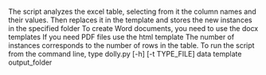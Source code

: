 The script analyzes the excel table, selecting from it the column names and their values.
Then replaces it in the template and stores the new instances in the specified folder
To create Word documents, you need to use the docx templates
If you need PDF files use the html template
The number of instances corresponds to the number of rows in the table.
To run the script from the command line, type
dolly.py [-h] [-t TYPE_FILE] data template output_folder